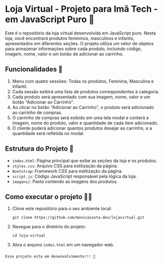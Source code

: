 # Loja Virtual - Projeto para Imã Tech -  em JavaScript Puro 🎯

Este é o repositório da loja virtual desenvolvida em JavaScript puro. Nesta loja, você encontrará produtos femininos, masculinos e infantis, apresentados em diferentes seções. O projeto utiliza um vetor de objetos para armazenar informações sobre cada produto, incluindo código, imagem, nome, valor e um botão de adicionar ao carrinho.

## Funcionalidades 💾

1. Menu com quatro sessões: Todas os produtos, Feminina, Masculina e Infantil.
2. Cada sessão exibirá uma lista de produtos correspondentes à categoria.
3. Cada produto será apresentado com sua imagem, nome, valor e um botão "Adicionar ao Carrinho".
4. Ao clicar no botão "Adicionar ao Carrinho", o produto será adicionado ao carrinho de compras.
5. O carrinho de compras será exibido em uma tela modal e conterá a imagem, nome do produto, valor e quantidade de cada item adicionado.
6. O cliente poderá adicionar quantos produtos desejar ao carrinho, e a quantidade será refletida no modal.

## Estrutura do Projeto 📁

- `index.html`: Página principal que exibe as seções da loja e os produtos.
- `styles.css`: Arquivo CSS para estilização da página.
- `Bootstrap`: Framework CSS para estilização da página.
- `script.js`: Código JavaScript responsável pela lógica da loja.
- `imagens/`: Pasta contendo as imagens dos produtos.

## Como executar o projeto 👩‍💻

1. Clone este repositório para o seu ambiente local:
   ```
   git clone https://github.com/monicacosta-dev/lojavirtual.git
   ```

2. Navegue para o diretório do projeto:
   ```
   cd loja-virtual
   ```

3. Abra o arquivo `index.html` em um navegador web.

### 
    Esse projeto esta em desenvolvimento!!! 🚧


